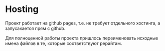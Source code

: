 # Hosting

Проект работает на github pages, т.е. не требует отдельного хостинга, а запусакается прям с github.

Для полноценной работы проекта пришлось переименовать исходные имена файлов в те, которые соответствуют рерайтам.
